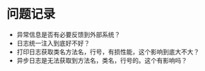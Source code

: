 # 问题记录

- 异常信息是否有必要反馈到外部系统？
- 日志统一注入到底好不好？
- 打印日志获取类名方法名，行号，有损性能，这个影响到底大不大？
- 异步日志是无法获取到方法名，类名，行号的。这个有影响吗？